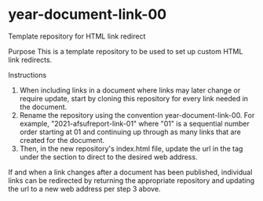 # year-document-link-00
Template repository for HTML link redirect

Purpose 
This is a template repository to be used to set up custom HTML link redirects.

Instructions
1. When including links in a document where links may later change or require update, start by cloning this repository for every link needed in the document.
2. Rename the repository using the convention year-document-link-00. For example, "2021-afsufreport-link-01" where "01" is a sequential number order starting at 01 and continuing up through as many links that are created for the document.
3. Then, in the new repository's index.html file, update the url in the <meta> tag under the <html> section to direct to the desired web address.

If and when a link changes after a document has been published, individual links can be redirected by returning the appropriate repository and updating the url to a new web address per step 3 above.
